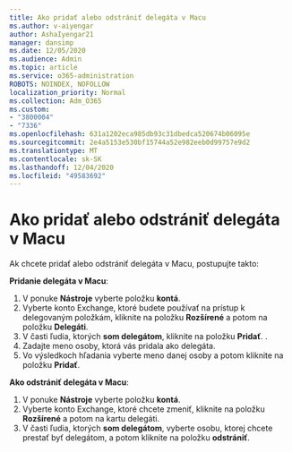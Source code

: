 ```yaml
---
title: Ako pridať alebo odstrániť delegáta v Macu
ms.author: v-aiyengar
author: AshaIyengar21
manager: dansimp
ms.date: 12/05/2020
ms.audience: Admin
ms.topic: article
ms.service: o365-administration
ROBOTS: NOINDEX, NOFOLLOW
localization_priority: Normal
ms.collection: Adm_O365
ms.custom:
- "3800004"
- "7336"
ms.openlocfilehash: 631a1202eca985db93c31dbedca520674b06095e
ms.sourcegitcommit: 2e4a5153e530bf15744a52e982eeb0d99757e9d2
ms.translationtype: MT
ms.contentlocale: sk-SK
ms.lasthandoff: 12/04/2020
ms.locfileid: "49583692"
---
```

# <a name="how-to-add-or-remove-a-delegate-in-mac"></a>Ako pridať alebo odstrániť delegáta v Macu

Ak chcete pridať alebo odstrániť delegáta v Macu, postupujte takto:

**Pridanie delegáta v Macu**:

1. V ponuke **Nástroje** vyberte položku **kontá**.
1. Vyberte konto Exchange, ktoré budete používať na prístup k delegovaným položkám, kliknite na položku **Rozšírené** a potom na položku **Delegáti**.
1. V časti ľudia, ktorých **som delegátom**, kliknite na položku **Pridať**. .
1. Zadajte meno osoby, ktorá vás pridala ako delegáta.
1. Vo výsledkoch hľadania vyberte meno danej osoby a potom kliknite na položku **Pridať**.
 
**Ako odstrániť delegáta v Macu**:

1. V ponuke **Nástroje** vyberte položku **kontá**.
1. Vyberte konto Exchange, ktoré chcete zmeniť, kliknite na položku **Rozšírené** a potom na kartu delegáti.
1. V časti ľudia, ktorých **som delegátom**, vyberte osobu, ktorej chcete prestať byť delegátom, a potom kliknite na položku **odstrániť**.
